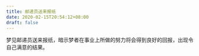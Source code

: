 ```yaml
---
title: 邮递员送来报纸
date: 2020-02-15T20:54:12+08:00
draft: false
---
```


梦见邮递员送来报纸，暗示梦者在事业上所做的努力将会得到良好的回报，出现令自己满意的结果。<br>
